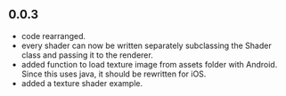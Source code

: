 ## 0.0.3

* code rearranged.
* every shader can now be written separately subclassing the Shader class and passing it to the renderer.
* added function to load texture image from assets folder with Android. Since this uses java, it should be rewritten for iOS.
* added a texture shader example.